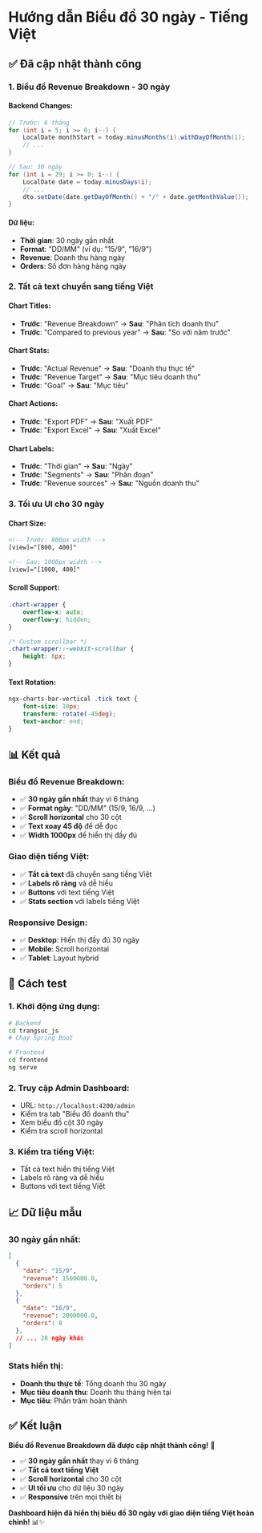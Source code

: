 # Hướng dẫn Biểu đồ 30 ngày - Tiếng Việt

## ✅ **Đã cập nhật thành công**

### **1. Biểu đồ Revenue Breakdown - 30 ngày**

#### **Backend Changes:**
```java
// Trước: 6 tháng
for (int i = 5; i >= 0; i--) {
    LocalDate monthStart = today.minusMonths(i).withDayOfMonth(1);
    // ...
}

// Sau: 30 ngày
for (int i = 29; i >= 0; i--) {
    LocalDate date = today.minusDays(i);
    // ...
    dto.setDate(date.getDayOfMonth() + "/" + date.getMonthValue());
}
```

#### **Dữ liệu:**
- **Thời gian**: 30 ngày gần nhất
- **Format**: "DD/MM" (ví dụ: "15/9", "16/9")
- **Revenue**: Doanh thu hàng ngày
- **Orders**: Số đơn hàng hàng ngày

### **2. Tất cả text chuyển sang tiếng Việt**

#### **Chart Titles:**
- **Trước**: "Revenue Breakdown" → **Sau**: "Phân tích doanh thu"
- **Trước**: "Compared to previous year" → **Sau**: "So với năm trước"

#### **Chart Stats:**
- **Trước**: "Actual Revenue" → **Sau**: "Doanh thu thực tế"
- **Trước**: "Revenue Target" → **Sau**: "Mục tiêu doanh thu"
- **Trước**: "Goal" → **Sau**: "Mục tiêu"

#### **Chart Actions:**
- **Trước**: "Export PDF" → **Sau**: "Xuất PDF"
- **Trước**: "Export Excel" → **Sau**: "Xuất Excel"

#### **Chart Labels:**
- **Trước**: "Thời gian" → **Sau**: "Ngày"
- **Trước**: "Segments" → **Sau**: "Phân đoạn"
- **Trước**: "Revenue sources" → **Sau**: "Nguồn doanh thu"

### **3. Tối ưu UI cho 30 ngày**

#### **Chart Size:**
```html
<!-- Trước: 800px width -->
[view]="[800, 400]"

<!-- Sau: 1000px width -->
[view]="[1000, 400]"
```

#### **Scroll Support:**
```css
.chart-wrapper {
    overflow-x: auto;
    overflow-y: hidden;
}

/* Custom scrollbar */
.chart-wrapper::-webkit-scrollbar {
    height: 8px;
}
```

#### **Text Rotation:**
```css
ngx-charts-bar-vertical .tick text {
    font-size: 10px;
    transform: rotate(-45deg);
    text-anchor: end;
}
```

## 📊 **Kết quả**

### **Biểu đồ Revenue Breakdown:**
- ✅ **30 ngày gần nhất** thay vì 6 tháng
- ✅ **Format ngày**: "DD/MM" (15/9, 16/9, ...)
- ✅ **Scroll horizontal** cho 30 cột
- ✅ **Text xoay 45 độ** để dễ đọc
- ✅ **Width 1000px** để hiển thị đầy đủ

### **Giao diện tiếng Việt:**
- ✅ **Tất cả text** đã chuyển sang tiếng Việt
- ✅ **Labels rõ ràng** và dễ hiểu
- ✅ **Buttons** với text tiếng Việt
- ✅ **Stats section** với labels tiếng Việt

### **Responsive Design:**
- ✅ **Desktop**: Hiển thị đầy đủ 30 ngày
- ✅ **Mobile**: Scroll horizontal
- ✅ **Tablet**: Layout hybrid

## 🎯 **Cách test**

### **1. Khởi động ứng dụng:**
```bash
# Backend
cd trangsuc_js
# Chạy Spring Boot

# Frontend
cd frontend
ng serve
```

### **2. Truy cập Admin Dashboard:**
- URL: `http://localhost:4200/admin`
- Kiểm tra tab "Biểu đồ doanh thu"
- Xem biểu đồ cột 30 ngày
- Kiểm tra scroll horizontal

### **3. Kiểm tra tiếng Việt:**
- Tất cả text hiển thị tiếng Việt
- Labels rõ ràng và dễ hiểu
- Buttons với text tiếng Việt

## 📈 **Dữ liệu mẫu**

### **30 ngày gần nhất:**
```json
[
  {
    "date": "15/9",
    "revenue": 1500000.0,
    "orders": 5
  },
  {
    "date": "16/9", 
    "revenue": 2000000.0,
    "orders": 8
  },
  // ... 28 ngày khác
]
```

### **Stats hiển thị:**
- **Doanh thu thực tế**: Tổng doanh thu 30 ngày
- **Mục tiêu doanh thu**: Doanh thu tháng hiện tại
- **Mục tiêu**: Phần trăm hoàn thành

## ✅ **Kết luận**

**Biểu đồ Revenue Breakdown đã được cập nhật thành công!** 🎉

- ✅ **30 ngày gần nhất** thay vì 6 tháng
- ✅ **Tất cả text tiếng Việt** 
- ✅ **Scroll horizontal** cho 30 cột
- ✅ **UI tối ưu** cho dữ liệu 30 ngày
- ✅ **Responsive** trên mọi thiết bị

**Dashboard hiện đã hiển thị biểu đồ 30 ngày với giao diện tiếng Việt hoàn chỉnh!** 📊✨
